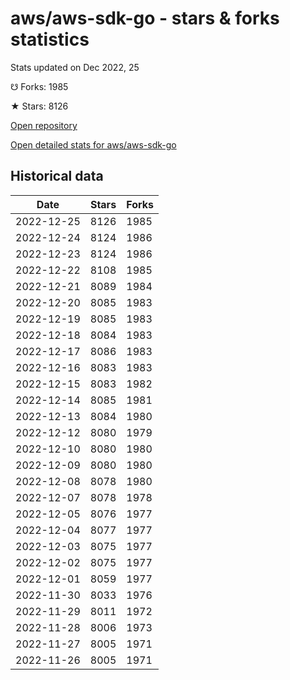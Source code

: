 # aws/aws-sdk-go - stars & forks statistics

Stats updated on Dec 2022, 25

☋ Forks: 1985

★ Stars: 8126

[Open repository](https://github.com/aws/aws-sdk-go)

[Open detailed stats for aws/aws-sdk-go](https://reviewgithub.com/rep/aws/aws-sdk-go)

## Historical data
| Date | Stars | Forks |
|------|-------|-------|
| 2022-12-25 | 8126 | 1985 | 
| 2022-12-24 | 8124 | 1986 | 
| 2022-12-23 | 8124 | 1986 | 
| 2022-12-22 | 8108 | 1985 | 
| 2022-12-21 | 8089 | 1984 | 
| 2022-12-20 | 8085 | 1983 | 
| 2022-12-19 | 8085 | 1983 | 
| 2022-12-18 | 8084 | 1983 | 
| 2022-12-17 | 8086 | 1983 | 
| 2022-12-16 | 8083 | 1983 | 
| 2022-12-15 | 8083 | 1982 | 
| 2022-12-14 | 8085 | 1981 | 
| 2022-12-13 | 8084 | 1980 | 
| 2022-12-12 | 8080 | 1979 | 
| 2022-12-10 | 8080 | 1980 | 
| 2022-12-09 | 8080 | 1980 | 
| 2022-12-08 | 8078 | 1980 | 
| 2022-12-07 | 8078 | 1978 | 
| 2022-12-05 | 8076 | 1977 | 
| 2022-12-04 | 8077 | 1977 | 
| 2022-12-03 | 8075 | 1977 | 
| 2022-12-02 | 8075 | 1977 | 
| 2022-12-01 | 8059 | 1977 | 
| 2022-11-30 | 8033 | 1976 | 
| 2022-11-29 | 8011 | 1972 | 
| 2022-11-28 | 8006 | 1973 | 
| 2022-11-27 | 8005 | 1971 | 
| 2022-11-26 | 8005 | 1971 | 

